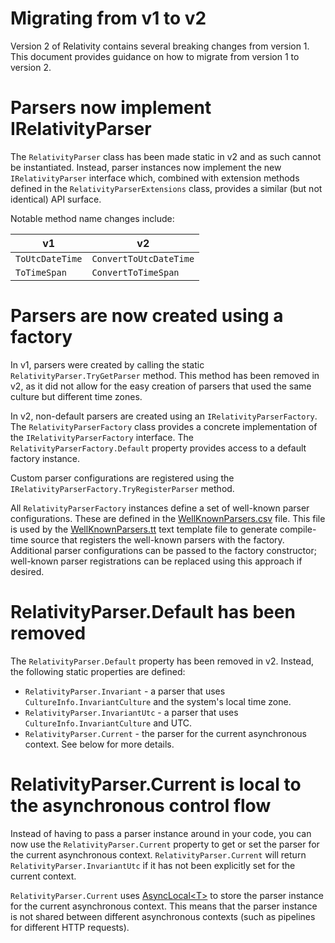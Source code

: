 # Migrating from v1 to v2

Version 2 of Relativity contains several breaking changes from version 1. This document provides guidance on how to migrate from version 1 to version 2.


# Parsers now implement IRelativityParser

The `RelativityParser` class has been made static in v2 and as such cannot be instantiated. Instead, parser instances now implement the new `IRelativityParser` interface which, combined with extension methods defined in the `RelativityParserExtensions` class, provides a similar (but not identical) API surface.

Notable method name changes include:

| v1 | v2 |
|----|----|
| `ToUtcDateTime` | `ConvertToUtcDateTime` |
| `ToTimeSpan` | `ConvertToTimeSpan` |


# Parsers are now created using a factory

In v1, parsers were created by calling the static `RelativityParser.TryGetParser` method. This method has been removed in v2, as it did not allow for the easy creation of parsers that used the same culture but different time zones.

In v2, non-default parsers are created using an `IRelativityParserFactory`. The `RelativityParserFactory` class provides a concrete implementation of the `IRelativityParserFactory` interface. The `RelativityParserFactory.Default` property provides access to a default factory instance.

Custom parser configurations are registered using the `IRelativityParserFactory.TryRegisterParser` method.

All `RelativityParserFactory` instances define a set of well-known parser configurations. These are defined in the [WellKnownParsers.csv](../src/IntelligentPlant.Relativity/WellKnownParsers.csv) file. This file is used by the [WellKnownParsers.tt](../src/IntelligentPlant.Relativity/WellKnownParsers.tt) text template file to generate compile-time source that registers the well-known parsers with the factory. Additional parser configurations can be passed to the factory constructor; well-known parser registrations can be replaced using this approach if desired.


# RelativityParser.Default has been removed

The `RelativityParser.Default` property has been removed in v2. Instead, the following static properties are defined:

* `RelativityParser.Invariant` - a parser that uses `CultureInfo.InvariantCulture` and the system's local time zone.
* `RelativityParser.InvariantUtc` - a parser that uses `CultureInfo.InvariantCulture` and UTC.
* `RelativityParser.Current` - the parser for the current asynchronous context. See below for more details.


# RelativityParser.Current is local to the asynchronous control flow

Instead of having to pass a parser instance around in your code, you can now use the `RelativityParser.Current` property to get or set the parser for the current asynchronous context. `RelativityParser.Current` will return `RelativityParser.InvariantUtc` if it has not been explicitly set for the current context.

`RelativityParser.Current` uses [AsyncLocal&lt;T&gt;](https://docs.microsoft.com/en-us/dotnet/api/system.threading.asynclocal-1) to store the parser instance for the current asynchronous context. This means that the parser instance is not shared between different asynchronous contexts (such as pipelines for different HTTP requests).
